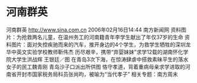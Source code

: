 # 河南群英

河南群英
http://www.sina.com.cn 2006年02月16日14:44 南方新闻网
资料图片：为抢救两名儿童，在温州务工的河南籍青年李学生献出了年仅37岁的生命
资料图片：面对失控疾驰而来的汽车，推开身边的4个学生，为救学生牺牲的深圳龙华中英文实验学校教师靳伟杰
历尽艰辛，携带“弃婴妹妹”求学12载的湖南怀化学院大学生洪战辉 王银廷／图
在青岛3次下海，在惊涛肆虐中搭救素昧平生的落水女子的民工魏青刚 青岛沙子口派出所供图
恪守孝道，背着重病母亲求学进取的河南省开封市国家税务局科员张尚昀，被喻为“当代孝子”
相关专题：南方周末 

